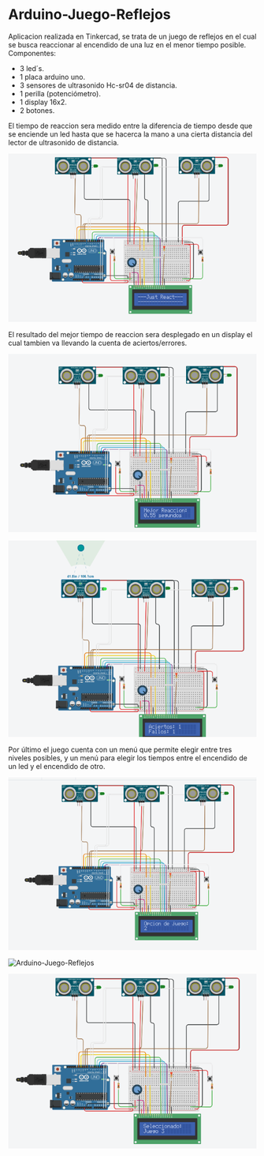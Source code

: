 # Arduino-Juego-Reflejos
Aplicacion realizada en Tinkercad, se trata de un juego de reflejos en el cual se busca reaccionar al encendido de una luz en el menor tiempo posible.
Componentes:
- 3 led´s.
- 1 placa arduino uno.
- 3 sensores de ultrasonido Hc-sr04 de distancia.
- 1 perilla (potenciómetro).
- 1 display 16x2.
- 2 botones.

El tiempo de reaccion sera medido entre la diferencia de tiempo desde que se enciende un led hasta que se hacerca la mano a una cierta distancia del lector de ultrasonido de distancia. 

![Arduino-Juego-Reflejos](https://github.com/JISayago/Arduino-Juego-Reflejos/blob/master/Img/Arduino-Juego-Reflejos.png)

El resultado del mejor tiempo de reaccion sera desplegado en un display el cual tambien va llevando la cuenta de aciertos/errores.

![Arduino-Juego-Reflejos](https://github.com/JISayago/Arduino-Juego-Reflejos/blob/master/Img/mejor%20tiempo%20de%20reaccion.png)

![Arduino-Juego-Reflejos](https://github.com/JISayago/Arduino-Juego-Reflejos/blob/master/Img/aciertos%20fallos.png)

Por último el juego cuenta con un menú que permite elegir entre tres niveles posibles, y un menú para elegir los tiempos entre el encendido de un led y el encendido de otro.

![Arduino-Juego-Reflejos](https://github.com/JISayago/Arduino-Juego-Reflejos/blob/master/Img/Menu.png)

![Arduino-Juego-Reflejos](https://github.com/JISayago/Arduino-Juego-Reflejos/blob/master/Img/menu-2.png)

![Arduino-Juego-Reflejos](https://github.com/JISayago/Arduino-Juego-Reflejos/blob/master/Img/elegido.png)
